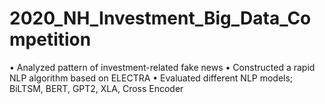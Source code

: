 # 2020_NH_Investment_Big_Data_Competition

• Analyzed pattern of investment-related fake news
• Constructed a rapid NLP algorithm based on ELECTRA
• Evaluated different NLP models; BiLTSM, BERT, GPT2, XLA, Cross Encoder
